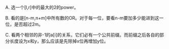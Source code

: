 A. 选一个[l,r]中的最大的2的power。

B. 看的是[n-m,n+m]中所有数的OR。对于每一位，要看n-m要加多少能进到这一位，是否超过2m。

C. 看两个相邻的非-1的a[i]的关系，它们必有一个公共前缀。而前缀之后各自的部分长度设为x和y，那么应该是先除掉x位再增加y位。
